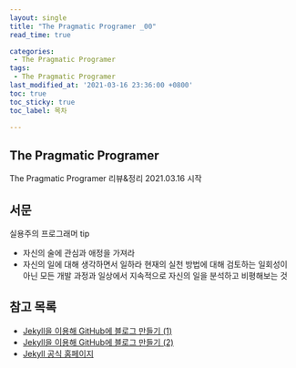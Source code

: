 ```yaml
---
layout: single
title: "The Pragmatic Programer _00"
read_time: true

categories: 
 - The Pragmatic Programer
tags: 
 - The Pragmatic Programer
last_modified_at: '2021-03-16 23:36:00 +0800'
toc: true
toc_sticky: true
toc_label: 목차

---
```

## The Pragmatic Programer
The Pragmatic Programer 리뷰&정리
2021.03.16 시작

## 서문
실용주의 프로그래머 tip
-  자신의 술에 관심과 애정을 가져라
-  자신의 일에 대해 생각하면서 일하라 
현재의 실천 방법에 대해 검토하는 일회성이 아닌 모든 개발 과정과 일상에서 지속적으로 자신의 일을 분석하고 비평해보는 것
 
## 참고 목록
- [Jekyll을 이용해 GitHub에 블로그 만들기 (1)](https://jetalog.net/86)
- [Jekyll을 이용해 GitHub에 블로그 만들기 (2)](https://jetalog.net/87)
- [Jekyll 공식 홈페이지](https://jekyllrb-ko.github.io)
```
